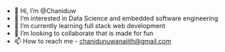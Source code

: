 - 👋 Hi, I’m @Chaniduw
- 👀 I’m interested in Data Science and embedded software engineering
- 🌱 I’m currently learning full stack web development
- 💞️ I’m looking to collaborate that is made for fun
- 📫 How to reach me - chanidunuwanajith@gmail.com

<!---
Chaniduw/Chaniduw is a ✨ special ✨ repository because its `README.md` (this file) appears on your GitHub profile.
You can click the Preview link to take a look at your changes.
--->
